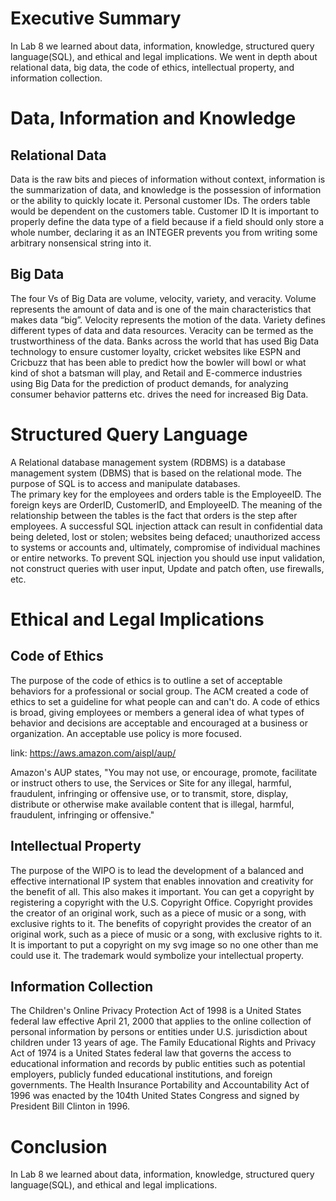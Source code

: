 # Executive Summary

In Lab 8 we learned about data, information, knowledge, structured query language(SQL), and ethical and legal implications. We went in depth about relational data, big data, the code of ethics, intellectual property, and information collection.

# Data, Information and Knowledge

## Relational Data

Data is the raw bits and pieces of information without context, information is the summarization of data, and knowledge is the possession of information or the ability to quickly locate it.
Personal customer IDs. 
The orders table would be dependent on the customers table.
Customer ID
It is important to properly define the data type of a field because if a field should only store a whole number, declaring it as an INTEGER prevents you from writing some arbitrary nonsensical string into it.

## Big Data

The four Vs of Big Data are volume, velocity, variety, and veracity. Volume represents the amount of data and is one of the main characteristics that makes data “big”. Velocity represents the motion of the data. Variety defines different types of data and data resources. Veracity can be termed as the trustworthiness of the data.
Banks across the world that has used Big Data technology to ensure customer loyalty, cricket websites like ESPN and Cricbuzz that has been able to predict how the bowler will bowl or what kind of shot a batsman will play, and Retail and E-commerce industries using Big Data for the prediction of product demands, for analyzing consumer behavior patterns etc. drives the need for increased Big Data.

# Structured Query Language

A Relational database management system (RDBMS) is a database management system (DBMS) that is based on the relational mode. The purpose of SQL is to access and manipulate databases.     
The primary key for the employees and orders table is the EmployeeID. The foreign keys are OrderID, CustomerID, and EmployeeID. The meaning of the relationship between the tables is the fact that orders is the step after employees.
A successful SQL injection attack can result in confidential data being deleted, lost or stolen; websites being defaced; unauthorized access to systems or accounts and, ultimately, compromise of individual machines or entire networks. To prevent SQL injection you should use input validation, not construct queries with user input, Update and patch often, use firewalls, etc.


# Ethical and Legal Implications

## Code of Ethics

The purpose of the code of ethics is to outline a set of acceptable behaviors for a professional or social group. The ACM created a code of ethics to set a guideline for what people can and can't do. 
A code of ethics is broad, giving employees or members a general idea of what types of behavior and decisions are acceptable and encouraged at a business or organization. An acceptable use policy is more focused.
 
 link: https://aws.amazon.com/aispl/aup/
 
Amazon's AUP states, "You may not use, or encourage, promote, facilitate or instruct others to use, the Services or Site for any illegal, harmful, fraudulent, infringing or offensive use, or to transmit, store, display, distribute or otherwise make available content that is illegal, harmful, fraudulent, infringing or offensive." 

 ## Intellectual Property
 
The purpose of the WIPO is to lead the development of a balanced and effective international IP system that enables innovation and creativity for the benefit of all. This also makes it important.
You can get a copyright by registering a copyright with the U.S. Copyright Office. Copyright provides the creator of an original work, such as a piece of music or a song, with exclusive rights to it. The benefits of copyright provides the creator of an original work, such as a piece of music or a song, with exclusive rights to it. It is important to put a copyright on my svg image so no one other than me could use it.
The trademark would symbolize your intellectual property.

## Information Collection

The Children's Online Privacy Protection Act of 1998 is a United States federal law effective April 21, 2000 that applies to the online collection of personal information by persons or entities under U.S. jurisdiction about children under 13 years of age.
The Family Educational Rights and Privacy Act of 1974 is a United States federal law that governs the access to educational information and records by public entities such as potential employers, publicly funded educational institutions, and foreign governments.
The Health Insurance Portability and Accountability Act of 1996 was enacted by the 104th United States Congress and signed by President Bill Clinton in 1996.

# Conclusion

In Lab 8 we learned about data, information, knowledge, structured query language(SQL), and ethical and legal implications.
